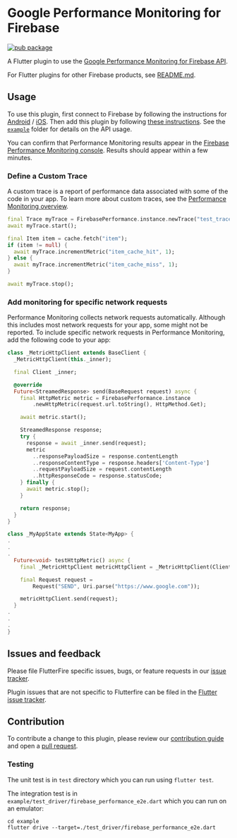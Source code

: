 # Google Performance Monitoring for Firebase

[![pub package](https://img.shields.io/pub/v/firebase_performance.svg)](https://pub.dev/packages/firebase_performance)

A Flutter plugin to use the [Google Performance Monitoring for Firebase API](https://firebase.google.com/docs/perf-mon/).

For Flutter plugins for other Firebase products, see [README.md](https://github.com/FirebaseExtended/flutterfire/blob/master/README.md).

## Usage

To use this plugin, first connect to Firebase by following the instructions for [Android](https://firebase.flutter.dev/docs/installation/android) / [iOS](https://firebase.flutter.dev/docs/installation/ios). Then add this plugin by following [these instructions](https://firebase.flutter.dev/docs/performance/overview). See the [`example`](example) folder for details on the API usage.

You can confirm that Performance Monitoring results appear in the [Firebase Performance Monitoring console](https://firebase.corp.google.com/project/_/performance). Results should appear within a few minutes.

### Define a Custom Trace

A custom trace is a report of performance data associated with some of the code in your app. To learn more about custom traces, see the [Performance Monitoring overview](https://firebase.google.com/docs/perf-mon/custom-code-traces).

```dart
final Trace myTrace = FirebasePerformance.instance.newTrace("test_trace");
await myTrace.start();

final Item item = cache.fetch("item");
if (item != null) {
  await myTrace.incrementMetric("item_cache_hit", 1);
} else {
  await myTrace.incrementMetric("item_cache_miss", 1);
}

await myTrace.stop();
```

### Add monitoring for specific network requests

Performance Monitoring collects network requests automatically. Although this includes most network requests for your app, some might not be reported. To include specific network requests in Performance Monitoring, add the following code to your app:

```dart
class _MetricHttpClient extends BaseClient {
  _MetricHttpClient(this._inner);

  final Client _inner;

  @override
  Future<StreamedResponse> send(BaseRequest request) async {
    final HttpMetric metric = FirebasePerformance.instance
        .newHttpMetric(request.url.toString(), HttpMethod.Get);

    await metric.start();

    StreamedResponse response;
    try {
      response = await _inner.send(request);
      metric
        ..responsePayloadSize = response.contentLength
        ..responseContentType = response.headers['Content-Type']
        ..requestPayloadSize = request.contentLength
        ..httpResponseCode = response.statusCode;
    } finally {
      await metric.stop();
    }

    return response;
  }
}

class _MyAppState extends State<MyApp> {
.
.
.
  Future<void> testHttpMetric() async {
    final _MetricHttpClient metricHttpClient = _MetricHttpClient(Client());

    final Request request =
        Request("SEND", Uri.parse("https://www.google.com"));

    metricHttpClient.send(request);
  }
.
.
.
}
```

## Issues and feedback

Please file FlutterFire specific issues, bugs, or feature requests in our [issue tracker](https://github.com/FirebaseExtended/flutterfire/issues/new).

Plugin issues that are not specific to Flutterfire can be filed in the [Flutter issue tracker](https://github.com/flutter/flutter/issues/new).

## Contribution

To contribute a change to this plugin,
please review our [contribution guide](https://github.com/FirebaseExtended/flutterfire/blob/master/CONTRIBUTING.md)
and open a [pull request](https://github.com/FirebaseExtended/flutterfire/pulls).

### Testing

The unit test is in `test` directory which you can run using `flutter test`.

The integration test is in `example/test_driver/firebase_performance_e2e.dart` which you can run on an emulator:
```
cd example
flutter drive --target=./test_driver/firebase_performance_e2e.dart
```
